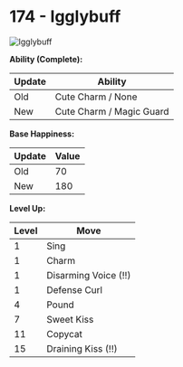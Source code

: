# 174 - Igglybuff
![][174]

**Ability (Complete):**

Update | Ability
---    | ---
Old    | Cute Charm / None
New    | Cute Charm / Magic Guard

**Base Happiness:**

Update | Value
---    | ---
Old    | 70
New    | 180

**Level Up:**

Level | Move
---   | ---
  1   | Sing
  1   | Charm
  1   | Disarming Voice (!!)
  1   | Defense Curl
  4   | Pound
  7   | Sweet Kiss
 11   | Copycat
 15   | Draining Kiss (!!)



[174]: https://raw.githubusercontent.com/PokeAPI/sprites/master/sprites/pokemon/174.png "Igglybuff"
